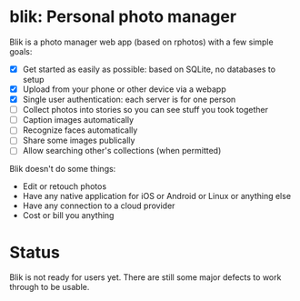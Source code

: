 # blik: Personal photo manager
Blik is a photo manager web app (based on rphotos) with a few simple goals:
* [x] Get started as easily as possible: based on SQLite, no databases to setup
* [x] Upload from your phone or other device via a webapp
* [x] Single user authentication: each server is for one person
* [ ] Collect photos into stories so you can see stuff you took together
* [ ] Caption images automatically
* [ ] Recognize faces automatically
* [ ] Share some images publically
* [ ] Allow searching other's collections (when permitted)

Blik doesn't do some things:
* Edit or retouch photos
* Have any native application for iOS or Android or Linux or anything else
* Have any connection to a cloud provider
* Cost or bill you anything

# Status
Blik is not ready for users yet. There are still some major defects to work through to be usable.
